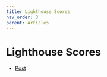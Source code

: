 ```yaml
---
title: Lighthouse Scores
nav_order: 3
parent: Articles
---
```


# Lighthouse Scores

- [Post](https://www.linkedin.com/posts/yangshun_frontend-performance-webdevelopment-activity-7201088182744981505-JeWo?utm_source=share&utm_medium=member_desktop&rcm=ACoAADlE-0sBYc5lawGP2e5LfCS29awVuufoDVk)
